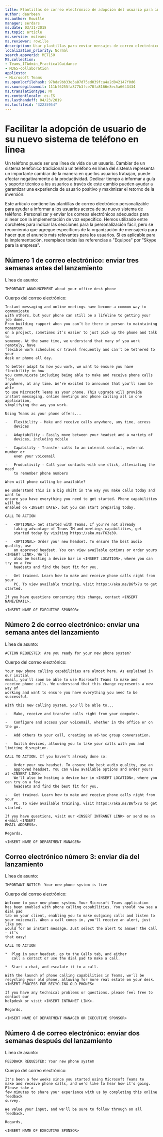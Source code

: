 ```yaml
---
title: Plantillas de correo electrónico de adopción del usuario para implementaciones de Microsoft Teams o Skype Empresarial
author: dearbeen
ms.author: Rowille
manager: serdars
ms.date: 03/31/2018
ms.topic: article
ms.service: msteams
ms.reviewer: rowille
description: Usar plantillas para enviar mensajes de correo electrónico a los usuarios cuando implemente las funciones de voz de la nube en los equipos o Skype para la empresa.
localization_priority: Normal
search.appverid: MET150
MS.collection:
- Teams_ITAdmin_PracticalGuidance
- M365-collaboration
appliesto:
- Microsoft Teams
ms.openlocfilehash: 97bda9bb33e3a87d75ed039fca4a2d042147f0d6
ms.sourcegitcommit: 111bf6255fa877b3fce70fa8166e8ec5a6643434
ms.translationtype: MT
ms.contentlocale: es-ES
ms.lasthandoff: 04/23/2019
ms.locfileid: "32235954"
---
```

# <a name="facilitate-user-adoption-of-your-new-online-phone-system"></a>Facilitar la adopción de usuario de su nuevo sistema de teléfono en línea

Un teléfono puede ser una línea de vida de un usuario. Cambiar de un sistema telefónico tradicional a un teléfono en línea del sistema representa un importante cambiar de la manera en que los usuarios trabajan, puede afectar negativamente a la productividad. Dedicar tiempo a informar a guía y soporte técnico a los usuarios a través de este cambio pueden ayudar a garantizar una experiencia de usuario positivo y maximizar el retorno de la inversión.

Este artículo contiene las plantillas de correo electrónico personalizable para ayudar a informar a los usuarios acerca de su nuevo sistema de teléfono. Personalizar y enviar los correos electrónicos adecuados para alinear con la implementación de voz específico. Hemos utilizado entre corchetes para indicar las secciones para la personalización fácil, pero se recomienda que agregue específicos de la organización de mensajería para hacer que el anuncio más relevantes para los usuarios. Si es aplicable para la implementación, reemplace todas las referencias a "Equipos" por "Skype para la empresa".

## <a name="email-number-1-send-three-weeks-before-launch"></a>Número 1 de correo electrónico: enviar tres semanas antes del lanzamiento

Línea de asunto:

```
IMPORTANT ANNOUNCEMENT about your office desk phone
```

Cuerpo del correo electrónico:

```
Instant messaging and online meetings have become a common way to communicate
with others, but your phone can still be a lifeline to getting your job done.
From building rapport when you can’t be there in person to maintaining momentum
on a project, sometimes it’s easier to just pick up the phone and talk to
someone. At the same time, we understand that many of you work remotely, have
flexible work schedules or travel frequently and can’t be tethered to your
desk or phone all day.

To better adapt to how you work, we want to ensure you have flexibility in how
you communicate including being able to make and receive phone calls from
anywhere, at any time. We're excited to announce that you'll soon be able
to use Microsoft Teams as your phone. This upgrade will provide
instant messaging, online meetings and phone calling all in one application,
simplifying the way you work.

Using Teams as your phone offers...

-   Flexibility - Make and receive calls anywhere, any time, across
    devices

-   Adaptability - Easily move between your headset and a variety of
    devices, including mobile

-   Capability - Transfer calls to an internal contact, external number or
    even your voicemail

-   Productivity - Call your contacts with one click, alleviating the need
    to remember phone numbers

When will phone calling be available?

We understand this is a big shift in the way you make calls today and want to
ensure you have everything you need to get started. Phone capabilities will be
enabled on <INSERT DATE>, but you can start preparing today.

CALL TO ACTION

-   <OPTIONAL> Get started with Teams. If you're not already
    taking advantage of Teams IM and meetings capabilities, get
    started today by visiting https://aka.ms/F63e30.

-   <OPTIONAL> Order your new headset. To ensure the best audio quality, use
    an approved headset. You can view available options or order yours <INSERT LINK>. We'll
    also be hosting a device bar in <INSERT LOCATION>, where you can try on a few
    headsets and find the best fit for you.

-   Get trained. Learn how to make and receive phone calls right from your
    PC. To view available training, visit https://aka.ms/B6fx7u to get started.

If you have questions concerning this change, contact <INSERT NAME/EMAIL>.

<INSERT NAME OF EXECUTIVE SPONSOR>
```

## <a name="email-number-2-send-one-week-before-launch"></a>Número 2 de correo electrónico: enviar una semana antes del lanzamiento

Línea de asunto:

```
ACTION REQUESTED: Are you ready for your new phone system?
```

Cuerpo del correo electrónico:

```
Your new phone calling capabilities are almost here. As explained in our initial
email, you'll soon be able to use Microsoft Teams to make and
receive phone calls. We understand that this change represents a new way of
working and want to ensure you have everything you need to be successful.

With this new calling system, you'll be able to...

-   Make, receive and transfer calls right from your computer.

-   Configure and access your voicemail, whether in the office or on the go.

-   Add others to your call, creating an ad-hoc group conversation.

-   Switch devices, allowing you to take your calls with you and limiting disruption.

CALL TO ACTION. If you haven’t already done so:

-   Order your new headset. To ensure the best audio quality, use an
    approved headset. You can view available options and order yours at <INSERT LINK>.
    We'll also be hosting a device bar in <INSERT LOCATION>, where you can try on a few
    headsets and find the best fit for you.

-   Get trained. Learn how to make and receive phone calls right from your
    PC. To view available training, visit https://aka.ms/B6fx7u to get started.

If you have questions, visit our <INSERT INTRANET LINK> or send me an e-mail <INSERT
EMAIL ADDRESS>.

Regards,

<INSERT NAME OF DEPARTMENT MANAGER>
```

## <a name="email-number-3-send-on-launch-day"></a>Correo electrónico número 3: enviar día del lanzamiento

Línea de asunto:

```
IMPORTANT NOTICE: Your new phone system is live
```

Cuerpo del correo electrónico:

```
Welcome to your new phone system. Your Microsoft Teams application
has been enabled with phone calling capabilities. You should now see a dial pad
tab on your client, enabling you to make outgoing calls and listen to
your voicemail. When a call comes in, you'll receive an alert, just like you
would for an instant message. Just select the alert to answer the call – it’s
that easy!

CALL TO ACTION

*  Plug in your headset, go to the Calls tab, and either
   call a contact or use the dial pad to make a call. 

*  Start a chat, and escalate it to a call.

With the launch of phone calling capabilities in Teams, we'll be
recycling your old phone, allowing for more real estate on your desk.
<INSERT PROCESS FOR RECYCLING OLD PHONES>

If you have any technical problems or questions, please feel free to contact our
helpdesk or visit <INSERT INTRANET LINK>.

Regards,

<INSERT NAME OF DEPARTMENT MANAGER OR EXECUTIVE SPONSOR>
```

## <a name="email-number-4-send-two-weeks-after-launch"></a>Número 4 de correo electrónico: enviar dos semanas después del lanzamiento

Línea de asunto:

```
FEEDBACK REQUESTED: Your new phone system
```

Cuerpo del correo electrónico:

```
It's been a few weeks since you started using Microsoft Teams to
make and receive phone calls, and we'd like to hear how it's going. Please take a
few minutes to share your experience with us by completing this online feedback
survey.

We value your input, and we'll be sure to follow through on all feedback.

Regards,

<INSERT NAME OF EXECUTIVE SPONSOR>
```